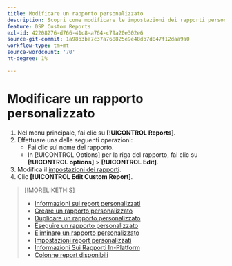 ```yaml
---
title: Modificare un rapporto personalizzato
description: Scopri come modificare le impostazioni dei rapporti personalizzati.
feature: DSP Custom Reports
exl-id: 42208276-d766-41c8-a764-c79a20e302e6
source-git-commit: 1a98b3ba7c37a768825e9e48db7d847f12daa9a0
workflow-type: tm+mt
source-wordcount: '70'
ht-degree: 1%

---
```


# Modificare un rapporto personalizzato

1. Nel menu principale, fai clic su **[!UICONTROL Reports]**.
1. Effettuare una delle seguenti operazioni:
   * Fai clic sul nome del rapporto.
   * In [!UICONTROL Options] per la riga del rapporto, fai clic su **[!UICONTROL options]** > **[!UICONTROL Edit]**.
1. Modifica il [impostazioni dei rapporti](/help/dsp/reports/report-settings.md).
1. Clic **[!UICONTROL Edit Custom Report]**.

>[!MORELIKETHIS]
>
>* [Informazioni sui report personalizzati](/help/dsp/reports/report-about.md)
>* [Creare un rapporto personalizzato](/help/dsp/reports/report-create.md)
>* [Duplicare un rapporto personalizzato](/help/dsp/reports/report-copy.md)
>* [Eseguire un rapporto personalizzato](/help/dsp/reports/report-run-now.md)
>* [Eliminare un rapporto personalizzato](/help/dsp/reports/report-delete.md)
>* [Impostazioni report personalizzati](/help/dsp/reports/report-settings.md)
>* [Informazioni Sui Rapporti In-Platform](/help/dsp/campaign-management/reports/campaign-reports-about.md)
>* [Colonne report disponibili](/help/dsp/reports/report-columns.md)

